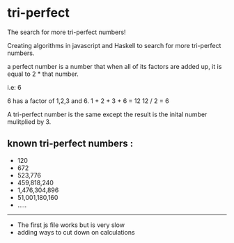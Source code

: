 # tri-perfect
The search for more tri-perfect numbers!

Creating algorithms in javascript and Haskell to search for more tri-perfect numbers.

a perfect number is a number that when all of its factors are added up, it is equal to 2 * that number.

i.e: 6

6 has a factor of 1,2,3 and 6.
1 + 2 + 3 + 6 = 12
12 / 2 = 6

A tri-perfect number is the same except the result is the inital number mulitplied by 3.

known tri-perfect numbers :
---
- 120
- 672
- 523,776
- 459,818,240
- 1,476,304,896
- 51,001,180,160
- .....
---

- The first js file works but is very slow
- adding ways to cut down on calculations
